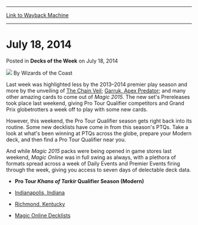 
---
[Link to Wayback Machine](https://web.archive.org/web/20220927045110/https://magic.wizards.com/en/articles/archive/DotW/july-18-2014-2014-07-18)

[_metadata_:author]:- "Wizards of the Coast"
[_metadata_:description]:- "Last week was highlighted less by the 2013–2014 premier play season and more by the unveiling of The Chain Veil; Garruk, Apex Predator; and many other amazing cards to come out of Magic 2015. The new set's Prereleases took place last weekend, giving Pro Tour Qualifier competitors and Grand Prix globetrotters a week off to play with some new cards. However, this weekend, the"
[_metadata_:generator]:- "Drupal 7 (http://drupal.org)"
[_metadata_:node]:- "253021"
[_metadata_:publish_date]:- "2014-07-18"
[_metadata_:source]:- "div-main-content"
[_metadata_:title]:- "July 18, 2014"
[_metadata_:wayback_capture_timestamp]:- "2022-09-27 04:51:10"
[_metadata_:wayback_raw_url]:- "https://web.archive.org/web/20220927045110id_/https://magic.wizards.com/en/articles/archive/DotW/july-18-2014-2014-07-18"
[_metadata_:wayback_url]:- "https://magic.wizards.com/en/articles/archive/DotW/july-18-2014-2014-07-18"
---


July 18, 2014
=============



 Posted in **Decks of the Week**
 on July 18, 2014 






![](https://media.magic.wizards.com/styles/auth_small/public/images/person/wizards_author.jpg)
By Wizards of the Coast











Last week was highlighted less by the 2013–2014 premier play season and more by the unveiling of [The Chain Veil](https://gatherer.wizards.com/Pages/Card/Details.aspx?name=The+Chain+Veil); [Garruk, Apex Predator](https://gatherer.wizards.com/Pages/Card/Details.aspx?name=Garruk%2C+Apex+Predator); and many other amazing cards to come out of *Magic 2015*. The new set's Prereleases took place last weekend, giving Pro Tour Qualifier competitors and Grand Prix globetrotters a week off to play with some new cards.



However, this weekend, the Pro Tour Qualifier season gets right back into its routine. Some new decklists have come in from this season's PTQs. Take a look at what's been winning at PTQs across the globe, prepare your Modern deck, and then find a Pro Tour Qualifier near you. 


And while *Magic 2015* packs were being opened in game stores last weekend, *Magic Online* was in full swing as always, with a plethora of formats spread across a week of Daily Events and Premier Events firing through the week, giving you access to seven days of delectable deck data.




* **Pro Tour *Khans of Tarkir* Qualifier Season (Modern)**


* [Indianapolis, Indiana](/node/253016)
* [Richmond, Kentucky](/node/253011)


* [Magic Online Decklists](/gameinfo/products/magiconline/decklists)







